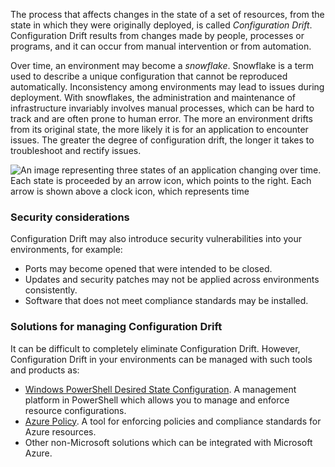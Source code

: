 
The process that affects changes in the state of a set of resources, from the state in which they were originally deployed, is called *Configuration Drift*. Configuration Drift results from changes made by people, processes or programs, and it can occur from manual intervention or from automation.

Over time, an environment may become a *snowflake*. Snowflake is a term used to describe a unique configuration that cannot be reproduced automatically. Inconsistency among environments may lead to issues during deployment. With snowflakes, the administration and maintenance of infrastructure invariably involves manual processes, which can be hard to track and are often prone to human error. The more an environment drifts from its original state, the more likely it is for an application to encounter issues. The greater the degree of configuration drift, the longer it takes to troubleshoot and rectify issues.

![An image representing three states of an application changing over time. Each state is proceeded by an arrow icon, which points to the right. Each arrow is shown above a clock icon, which represents time](../Linked_Image_Files/configurationdrift.png)

### Security considerations

Configuration Drift may also introduce security vulnerabilities into your environments, for example:

- Ports may become opened that were intended to be closed.
- Updates and security patches may not be applied across environments consistently.
- Software that does not meet compliance standards may be installed.

### Solutions for managing Configuration Drift

It can be difficult to completely eliminate Configuration Drift. However, Configuration Drift in your environments can be managed with such tools and products as:

- [Windows PowerShell Desired State Configuration](https://docs.microsoft.com/en-us/powershell/dsc/overview/overview). A management platform in PowerShell which allows you to manage and enforce resource configurations.
- [Azure Policy](https://azure.microsoft.com/en-us/services/azure-policy/). A tool for enforcing policies and compliance standards for Azure resources.
- Other non-Microsoft solutions which can be integrated with Microsoft Azure.
